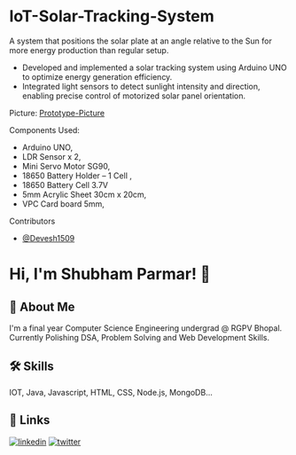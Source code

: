 # IoT-Solar-Tracking-System

A system that positions the solar plate at an angle relative to the Sun for more energy production than regular setup.

- Developed and implemented a solar tracking system using Arduino UNO to optimize energy generation efficiency.
- Integrated light sensors to detect sunlight intensity and direction, enabling precise control of motorized solar panel orientation.

Picture:
[Prototype-Picture](Photo.png)

Components Used:

- Arduino UNO,
- LDR Sensor x 2,
- Mini Servo Motor SG90,
- 18650 Battery Holder – 1 Cell ,
- 18650 Battery Cell 3.7V
- 5mm Acrylic Sheet 30cm x 20cm,
- VPC Card board 5mm,

Contributors

- [@Devesh1509](https://www.github.com/Devesh1509)

# Hi, I'm Shubham Parmar! 👋

## 🚀 About Me

I'm a final year Computer Science Engineering undergrad @ RGPV Bhopal. Currently Polishing DSA, Problem Solving and Web Development Skills.

## 🛠 Skills

IOT, Java, Javascript, HTML, CSS, Node.js, MongoDB...

## 🔗 Links

[![linkedin](https://img.shields.io/badge/linkedin-0A66C2?style=for-the-badge&logo=linkedin&logoColor=white)](https://www.linkedin.com/in/ishubhamparmar)
[![twitter](https://img.shields.io/badge/twitter-1DA1F2?style=for-the-badge&logo=twitter&logoColor=white)](https://twitter.com/ishubhamparmar)
